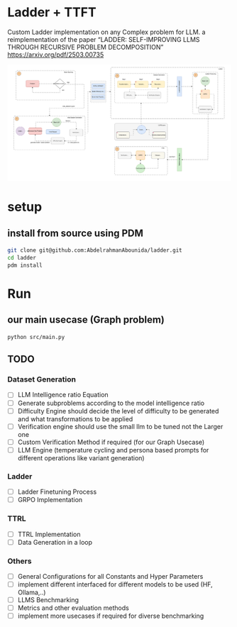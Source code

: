# Ladder + TTFT

Custom Ladder implementation on any Complex problem for LLM. a reimplementation of the paper “LADDER: SELF-IMPROVING LLMS THROUGH RECURSIVE PROBLEM DECOMPOSITION”
https://arxiv.org/pdf/2503.00735

![workflow](./assets/workflow_version2.svg)

# setup

## install from source using PDM

```bash
git clone git@github.com:AbdelrahmanAbounida/ladder.git
cd ladder
pdm install
```

# Run

## our main usecase (Graph problem)

```bash
python src/main.py
```

## TODO

### Dataset Generation

- [ ] LLM Intelligence ratio Equation
- [ ] Generate subproblems according to the model intelligence ratio
- [ ] Difficulty Engine should decide the level of difficulty to be generated and what transformations to be applied
- [ ] Verification engine should use the small llm to be tuned not the Larger one
- [ ] Custom Verification Method if required (for our Graph Usecase)
- [ ] LLM Engine (temperature cycling and persona based prompts for different operations like variant generation)

### Ladder

- [ ] Ladder Finetuning Process
- [ ] GRPO Implementation

### TTRL

- [ ] TTRL Implementation
- [ ] Data Generation in a loop

### Others

- [ ] General Configurations for all Constants and Hyper Parameters
- [ ] implement different interfaced for different models to be used (HF, Ollama,..)
- [ ] LLMS Benchmarking
- [ ] Metrics and other evaluation methods
- [ ] implement more usecases if required for diverse benchmarking

